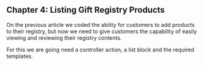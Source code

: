 Chapter 4: Listing Gift Registry Products
---------------

On the previous article we coded the ability for customers to add products to their registry, but now we need to 
give customers the capability of easily viewing and reviewing their registry contents.

For this we are going need a controller action, a list block and the required templates. 